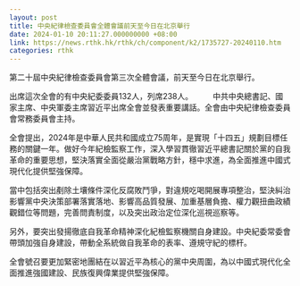 ```yaml
---
layout: post
title: 中央紀律檢查委員會全體會議前天至今日在北京舉行
date: 2024-01-10 20:11:27.000000000 +08:00
link: https://news.rthk.hk/rthk/ch/component/k2/1735727-20240110.htm
categories: rthk
---
```


第二十屆中央紀律檢查委員會第三次全體會議，前天至今日在北京舉行。

出席這次全會的有中央紀委委員132人，列席238人。
　　
中共中央總書記、國家主席、中央軍委主席習近平出席全會並發表重要講話。全會由中央紀律檢查委員會常務委員會主持。

全會提出，2024年是中華人民共和國成立75周年，是實現「十四五」規劃目標任務的關鍵一年。做好今年紀檢監察工作，深入學習貫徹習近平總書記關於黨的自我革命的重要思想，堅決落實全面從嚴治黨戰略方針，穩中求進，為全面推進中國式現代化提供堅強保障。

當中包括突出剷除土壤條件深化反腐敗鬥爭，對違規吃喝開展專項整治，堅決糾治影響黨中央決策部署落實落地、影響高品質發展、加重基層負擔、權力觀扭曲政績觀錯位等問題，完善問責制度，以及突出政治定位深化巡視巡察等。

另外，要突出發揚徹底自我革命精神深化紀檢監察機關自身建設。中央紀委常委會帶頭加強自身建設，帶動全系統做自我革命的表率、遵規守紀的標杆。

全會號召要更加緊密地團結在以習近平為核心的黨中央周圍，為以中國式現代化全面推進強國建設、民族復興偉業提供堅強保障。
